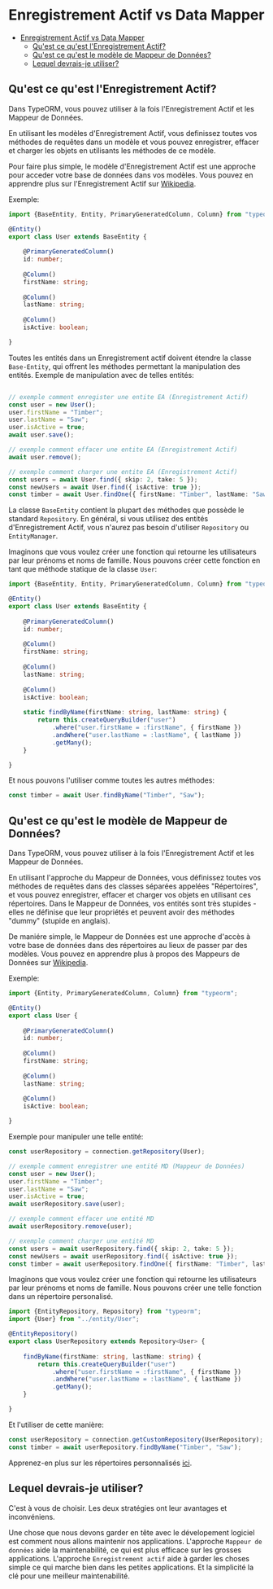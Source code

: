 # Enregistrement Actif vs Data Mapper

- [Enregistrement Actif vs Data Mapper](#enregistrement-actif-vs-data-mapper)
  - [Qu'est ce qu'est l'Enregistrement Actif?](#quest-ce-quest-lenregistrement-actif)
  - [Qu'est ce qu'est le modèle de Mappeur de Données?](#quest-ce-quest-le-modèle-de-mappeur-de-données)
  - [Lequel devrais-je utiliser?](#lequel-devrais-je-utiliser)

## Qu'est ce qu'est l'Enregistrement Actif?

Dans TypeORM, vous pouvez utiliser à la fois l'Enregistrement Actif et les Mappeur de Données.

En utilisant les modèles d'Enregistrement Actif, vous definissez toutes vos méthodes de requêtes dans un modèle et vous pouvez enregistrer, effacer et charger les objets en utilisants les méthodes de ce modèle.

Pour faire plus simple, le modèle d'Enregistrement Actif est une approche pour acceder votre base de données dans vos modèles.
Vous pouvez en apprendre plus sur l'Enregistrement Actif sur [Wikipedia](https://fr.wikipedia.org/wiki/Patron_de_conception).

Exemple:

```typescript
import {BaseEntity, Entity, PrimaryGeneratedColumn, Column} from "typeorm";

@Entity()
export class User extends BaseEntity {
       
    @PrimaryGeneratedColumn()
    id: number;
    
    @Column()
    firstName: string;
    
    @Column()
    lastName: string;
    
    @Column()
    isActive: boolean;

}
```

Toutes les entités dans un Enregistrement actif doivent étendre la classe `Base-Entity`, qui offrent les méthodes permettant la manipulation des entités.
Exemple de manipulation avec de telles entités:
```typescript

// exemple comment enregister une entite EA (Enregistrement Actif)
const user = new User();
user.firstName = "Timber";
user.lastName = "Saw";
user.isActive = true;
await user.save();

// exemple comment effacer une entite EA (Enregistrement Actif)
await user.remove();

// exemple comment charger une entite EA (Enregistrement Actif)
const users = await User.find({ skip: 2, take: 5 });
const newUsers = await User.find({ isActive: true });
const timber = await User.findOne({ firstName: "Timber", lastName: "Saw" });
```

La classe `BaseEntity` contient la plupart des méthodes que possède le standard `Repository`.
En général, si vous utilisez des entités d'Enregistrement Actif, vous n'aurez pas besoin d'utiliser `Repository` ou `EntityManager`.

Imaginons que vous voulez créer une fonction qui retourne les utilisateurs par leur prénoms et noms de famille.
Nous pouvons créer cette fonction en tant que méthode statique de la classe `User`:

```typescript
import {BaseEntity, Entity, PrimaryGeneratedColumn, Column} from "typeorm";

@Entity()
export class User extends BaseEntity {
       
    @PrimaryGeneratedColumn()
    id: number;
    
    @Column()
    firstName: string;
    
    @Column()
    lastName: string;
    
    @Column()
    isActive: boolean;
    
    static findByName(firstName: string, lastName: string) {
        return this.createQueryBuilder("user")
            .where("user.firstName = :firstName", { firstName })
            .andWhere("user.lastName = :lastName", { lastName })
            .getMany();
    }

}
```

Et nous pouvons l'utiliser comme toutes les autres méthodes:

```typescript
const timber = await User.findByName("Timber", "Saw");
```

## Qu'est ce qu'est le modèle de Mappeur de Données?

Dans TypeORM, vous pouvez utiliser à la fois l'Enregistrement Actif et les Mappeur de Données.

En utilisant l'approche du Mappeur de Données, vous définissez toutes vos méthodes de requêtes dans des classes séparées
appelées "Répertoires", et vous pouvez enregistrer, effacer et charger vos objets en utilisant ces répertoires.
Dans le Mappeur de Données, vos entités sont très stupides - elles ne définise que leur propriétés et peuvent avoir des
méthodes "dummy" (stupide en anglais).

De maniére simple, le Mappeur de Données est une approche d'accès à votre base de données dans des répertoires au lieux de 
passer par des modèles.
Vous pouvez en apprendre plus à propos des Mappeurs de Données sur [Wikipedia](https://fr.wikipedia.org/wiki/Data_mapping).

Exemple:

```typescript
import {Entity, PrimaryGeneratedColumn, Column} from "typeorm";

@Entity()
export class User {
       
    @PrimaryGeneratedColumn()
    id: number;
    
    @Column()
    firstName: string;
    
    @Column()
    lastName: string;
    
    @Column()
    isActive: boolean;

}
```
Exemple pour manipuler une telle entité:

```typescript
const userRepository = connection.getRepository(User);

// exemple comment enregistrer une entité MD (Mappeur de Données)
const user = new User();
user.firstName = "Timber";
user.lastName = "Saw";
user.isActive = true;
await userRepository.save(user);

// exemple comment effacer une entité MD
await userRepository.remove(user);

// exemple comment charger une entité MD
const users = await userRepository.find({ skip: 2, take: 5 });
const newUsers = await userRepository.find({ isActive: true });
const timber = await userRepository.findOne({ firstName: "Timber", lastName: "Saw" });
```

Imaginons que vous voulez créer une fonction qui retourne les utilisateurs par leur prénoms et noms de famille.
Nous pouvons créer une telle fonction dans un répertoire personalisé.

```typescript
import {EntityRepository, Repository} from "typeorm";
import {User} from "../entity/User";

@EntityRepository()
export class UserRepository extends Repository<User> {
       
    findByName(firstName: string, lastName: string) {
        return this.createQueryBuilder("user")
            .where("user.firstName = :firstName", { firstName })
            .andWhere("user.lastName = :lastName", { lastName })
            .getMany();
    }

}
```

Et l'utiliser de cette manière:

```typescript
const userRepository = connection.getCustomRepository(UserRepository);
const timber = await userRepository.findByName("Timber", "Saw");
```

Apprenez-en plus sur les répertoires personnalisés [ici](custom-repository.md).

## Lequel devrais-je utiliser?

C'est à vous de choisir.
Les deux stratégies ont leur avantages et inconvéniens.

Une chose que nous devons garder en tête avec le dévelopement logiciel est comment nous allons maintenir nos applications.
L'approche `Mappeur de données` aide la maintenabilité, ce qui est plus efficace sur les grosses applications.
L'approche `Enregistrement actif` aide à garder les choses simple ce qui marche bien dans les petites applications.
Et la simplicité la clé pour une meilleur maintenabilité.
